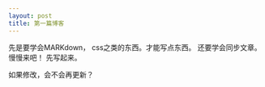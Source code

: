 ```yaml
---
layout: post
title: 第一篇博客
---
```

先是要学会MARKdown， css之类的东西。才能写点东西。 
还要学会同步文章。
慢慢来吧！
先写起来。
  
如果修改，会不会再更新？